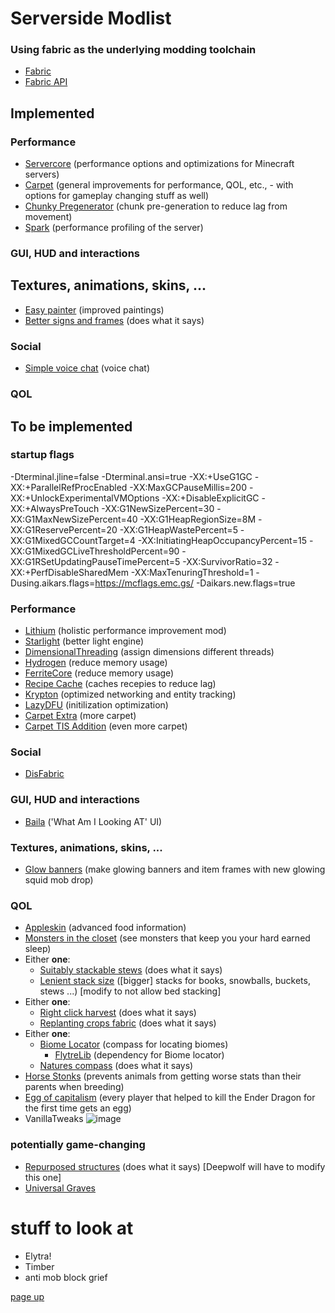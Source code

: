 # Serverside Modlist

### Using fabric as the underlying modding toolchain
* [Fabric](https://fabricmc.net/)
* [Fabric API](https://www.curseforge.com/minecraft/mc-mods/fabric-api)


## Implemented
### Performance
* [Servercore](https://modrinth.com/mod/servercore) (performance options and optimizations for Minecraft servers)
* [Carpet](https://www.curseforge.com/minecraft/mc-mods/carpet/files/all) (general improvements for performance, QOL, etc., - with options for gameplay changing stuff as well)
* [Chunky Pregenerator](https://www.curseforge.com/minecraft/mc-mods/chunky-pregenerator) (chunk pre-generation to reduce lag from movement)
* [Spark](https://ci.lucko.me/job/spark/) (performance profiling of the server)
### GUI, HUD and interactions
## Textures, animations, skins, ...
* [Easy painter](https://github.com/aws404/easy-painter) (improved paintings)
* [Better signs and frames](https://www.curseforge.com/minecraft/mc-mods/better-signs-and-frames) (does what it says)
### Social
* [Simple voice chat](https://www.curseforge.com/minecraft/mc-mods/simple-voice-chat) (voice chat)
### QOL


## To be implemented
### startup flags
-Dterminal.jline=false -Dterminal.ansi=true -XX:+UseG1GC -XX:+ParallelRefProcEnabled -XX:MaxGCPauseMillis=200 -XX:+UnlockExperimentalVMOptions -XX:+DisableExplicitGC -XX:+AlwaysPreTouch -XX:G1NewSizePercent=30 -XX:G1MaxNewSizePercent=40 -XX:G1HeapRegionSize=8M -XX:G1ReservePercent=20 -XX:G1HeapWastePercent=5 -XX:G1MixedGCCountTarget=4 -XX:InitiatingHeapOccupancyPercent=15 -XX:G1MixedGCLiveThresholdPercent=90 -XX:G1RSetUpdatingPauseTimePercent=5 -XX:SurvivorRatio=32 -XX:+PerfDisableSharedMem -XX:MaxTenuringThreshold=1 -Dusing.aikars.flags=https://mcflags.emc.gs/ -Daikars.new.flags=true
### Performance 
* [Lithium](https://www.curseforge.com/minecraft/mc-mods/lithium/files/all) (holistic performance improvement mod)
* [Starlight](https://github.com/spottedleaf/starlight/releases) (better light engine)
* [DimensionalThreading](https://github.com/WearBlackAllDay/DimensionalThreading) (assign dimensions different threads)
* [Hydrogen](https://github.com/jellysquid3/hydrogen-fabric/releases) (reduce memory usage)
* [FerriteCore](https://www.curseforge.com/minecraft/mc-mods/ferritecore-fabric) (reduce memory usage)
* [Recipe Cache](https://www.curseforge.com/minecraft/mc-mods/recipe-cache) (caches recepies to reduce lag)
* [Krypton](https://github.com/astei/krypton/releases) (optimized networking and entity tracking)
* [LazyDFU](https://www.curseforge.com/minecraft/mc-mods/lazydfu) (initilization optimization)
* [Carpet Extra](https://www.curseforge.com/minecraft/mc-mods/carpet-extra/files/all) (more carpet)
* [Carpet TIS Addition](https://github.com/TISUnion/Carpet-TIS-Addition/releases) (even more carpet)
### Social
* [DisFabric](https://www.curseforge.com/minecraft/mc-mods/disfabric)
### GUI, HUD and interactions
* [Baila](https://github.com/TheEpicBlock/baila) ('What Am I Looking AT' UI)
### Textures, animations, skins, ...
* [Glow banners](https://www.curseforge.com/minecraft/mc-mods/glow-banners) (make glowing banners and item frames with new glowing squid mob drop)
### QOL
* [Appleskin](https://www.curseforge.com/minecraft/mc-mods/appleskin) (advanced food information)
* [Monsters in the closet](https://www.curseforge.com/minecraft/mc-mods/monsters-in-the-closet) (see monsters that keep you your hard earned sleep)
* Either **one**:
	* [Suitably stackable stews](https://www.curseforge.com/minecraft/mc-mods/suitably-stackable-stew) (does what it says)
	* [Lenient stack size](https://www.curseforge.com/minecraft/mc-mods/lenient-stack-size) ([bigger] stacks for books, snowballs, buckets, stews ...) [modify to not allow bed stacking]
* Either **one**:
	* [Right click harvest](https://modrinth.com/mod/rch) (does what it says)
	* [Replanting crops fabric](https://www.curseforge.com/minecraft/mc-mods/replanting-crops-fabric) (does what it says)
* Either **one**:
    * [Biome Locator](https://www.curseforge.com/minecraft/mc-mods/biome-locator) (compass for locating biomes)
		* [FlytreLib](https://www.curseforge.com/minecraft/mc-mods/lib) (dependency for Biome locator)
	* [Natures compass](https://www.curseforge.com/minecraft/mc-mods/natures-compass)  (does what it says)
* [Horse Stonks](https://www.curseforge.com/minecraft/mc-mods/horse-stonks) (prevents animals from getting worse stats than their parents when breeding)
* [Egg of capitalism](https://modrinth.com/mod/egg-of-capitalism) (every player that helped to kill the Ender Dragon for the first time gets an egg)
* VanillaTweaks ![image](https://i.imgur.com/V1hbJfw.png)
### potentially game-changing
* [Repurposed structures](https://www.curseforge.com/minecraft/mc-mods/repurposed-structures) (does what it says) [Deepwolf will have to modify this one]
* [Universal Graves](https://modrinth.com/mod/universal-graves)
# stuff to look at
* Elytra!
* Timber
* anti mob block grief

[page up](https://github.com/WhiteBrownie/1.18Server/tree/main/1.18-rc4)
